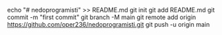 echo "# nedoprogramisti" >> README.md
git init
git add README.md
git commit -m "first commit"
git branch -M main
git remote add origin https://github.com/oper236/nedoprogramisti.git
git push -u origin main
